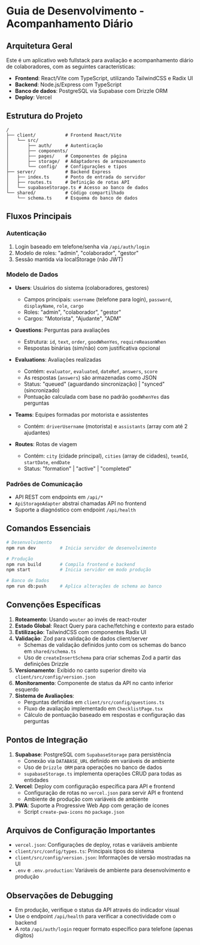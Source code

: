 # Guia de Desenvolvimento - Acompanhamento Diário

## Arquitetura Geral

Este é um aplicativo web fullstack para avaliação e acompanhamento diário de colaboradores, com as seguintes características:

- **Frontend**: React/Vite com TypeScript, utilizando TailwindCSS e Radix UI
- **Backend**: Node.js/Express com TypeScript
- **Banco de dados**: PostgreSQL via Supabase com Drizzle ORM
- **Deploy**: Vercel

## Estrutura do Projeto

```
/
├── client/           # Frontend React/Vite
│   └── src/
│       ├── auth/     # Autenticação
│       ├── components/
│       ├── pages/    # Componentes de página
│       ├── storage/  # Adaptadores de armazenamento
│       └── config/   # Configurações e tipos
├── server/           # Backend Express
│   ├── index.ts      # Ponto de entrada do servidor
│   ├── routes.ts     # Definição de rotas API
│   └── supabaseStorage.ts # Acesso ao banco de dados
└── shared/           # Código compartilhado
    └── schema.ts     # Esquema do banco de dados
```

## Fluxos Principais

### Autenticação

1. Login baseado em telefone/senha via `/api/auth/login`
2. Modelo de roles: "admin", "colaborador", "gestor"
3. Sessão mantida via localStorage (não JWT)

### Modelo de Dados

- **Users**: Usuários do sistema (colaboradores, gestores)
  - Campos principais: `username` (telefone para login), `password`, `displayName`, `role`, `cargo`
  - Roles: "admin", "colaborador", "gestor"
  - Cargos: "Motorista", "Ajudante", "ADM"

- **Questions**: Perguntas para avaliações
  - Estrutura: `id`, `text`, `order`, `goodWhenYes`, `requireReasonWhen`
  - Respostas binárias (sim/não) com justificativa opcional

- **Evaluations**: Avaliações realizadas
  - Contém: `evaluator`, `evaluated`, `dateRef`, `answers`, `score`
  - As respostas (`answers`) são armazenadas como JSON
  - Status: "queued" (aguardando sincronização) | "synced" (sincronizado)
  - Pontuação calculada com base no padrão `goodWhenYes` das perguntas

- **Teams**: Equipes formadas por motorista e assistentes
  - Contém: `driverUsername` (motorista) e `assistants` (array com até 2 ajudantes)

- **Routes**: Rotas de viagem
  - Contém: `city` (cidade principal), `cities` (array de cidades), `teamId`, `startDate`, `endDate`
  - Status: "formation" | "active" | "completed"

### Padrões de Comunicação

- API REST com endpoints em `/api/*`
- `ApiStorageAdapter` abstrai chamadas API no frontend
- Suporte a diagnóstico com endpoint `/api/health`

## Comandos Essenciais

```bash
# Desenvolvimento
npm run dev         # Inicia servidor de desenvolvimento

# Produção
npm run build       # Compila frontend e backend
npm start           # Inicia servidor em modo produção

# Banco de Dados
npm run db:push     # Aplica alterações de schema ao banco
```

## Convenções Específicas

1. **Roteamento**: Usando `wouter` ao invés de react-router
2. **Estado Global**: React Query para cache/fetching e contexto para estado
3. **Estilização**: TailwindCSS com componentes Radix UI
4. **Validação**: Zod para validação de dados client/server
   - Schemas de validação definidos junto com os schemas do banco em `shared/schema.ts`
   - Uso de `createInsertSchema` para criar schemas Zod a partir das definições Drizzle
5. **Versionamento**: Exibido no canto superior direito via `client/src/config/version.json`
6. **Monitoramento**: Componente de status da API no canto inferior esquerdo
7. **Sistema de Avaliações**:
   - Perguntas definidas em `client/src/config/questions.ts`
   - Fluxo de avaliação implementado em `ChecklistPage.tsx`
   - Cálculo de pontuação baseado em respostas e configuração das perguntas

## Pontos de Integração

1. **Supabase**: PostgreSQL com `SupabaseStorage` para persistência
   - Conexão via `DATABASE_URL` definido em variáveis de ambiente
   - Uso de `Drizzle ORM` para operações no banco de dados
   - `supabaseStorage.ts` implementa operações CRUD para todas as entidades
2. **Vercel**: Deploy com configuração específica para API e frontend
   - Configuração de rotas no `vercel.json` para servir API e frontend
   - Ambiente de produção com variáveis de ambiente
3. **PWA**: Suporte a Progressive Web App com geração de ícones
   - Script `create-pwa-icons` no `package.json`

## Arquivos de Configuração Importantes

- `vercel.json`: Configurações de deploy, rotas e variáveis ambiente
- `client/src/config/types.ts`: Principais tipos do sistema
- `client/src/config/version.json`: Informações de versão mostradas na UI
- `.env` e `.env.production`: Variáveis de ambiente para desenvolvimento e produção

## Observações de Debugging

- Em produção, verifique o status da API através do indicador visual
- Use o endpoint `/api/health` para verificar a conectividade com o backend
- A rota `/api/auth/login` requer formato específico para telefone (apenas dígitos)
